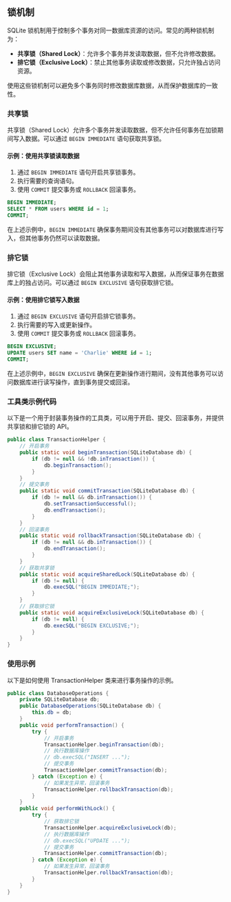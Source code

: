 ## 锁机制
SQLite 锁机制用于控制多个事务对同一数据库资源的访问。常见的两种锁机制为：
- **共享锁（Shared Lock）**：允许多个事务并发读取数据，但不允许修改数据。
- **排它锁（Exclusive Lock）**：禁止其他事务读取或修改数据，只允许独占访问资源。

使用这些锁机制可以避免多个事务同时修改数据库数据，从而保护数据库的一致性。

### 共享锁
共享锁（Shared Lock）允许多个事务并发读取数据，但不允许任何事务在加锁期间写入数据。可以通过 ``BEGIN IMMEDIATE`` 语句获取共享锁。

#### 示例：使用共享锁读取数据

1. 通过 ``BEGIN IMMEDIATE`` 语句开启共享锁事务。
2. 执行需要的查询语句。
3. 使用 ``COMMIT`` 提交事务或 ``ROLLBACK`` 回滚事务。

```sql
BEGIN IMMEDIATE;
SELECT * FROM users WHERE id = 1;
COMMIT;
```

在上述示例中，``BEGIN IMMEDIATE`` 确保事务期间没有其他事务可以对数据库进行写入，但其他事务仍然可以读取数据。

### 排它锁
排它锁（Exclusive Lock）会阻止其他事务读取和写入数据，从而保证事务在数据库上的独占访问。可以通过 ``BEGIN EXCLUSIVE`` 语句获取排它锁。

#### 示例：使用排它锁写入数据
1. 通过 ``BEGIN EXCLUSIVE`` 语句开启排它锁事务。
2. 执行需要的写入或更新操作。
3. 使用 ``COMMIT`` 提交事务或 ``ROLLBACK`` 回滚事务。

```sql
BEGIN EXCLUSIVE;
UPDATE users SET name = 'Charlie' WHERE id = 1;
COMMIT;
```

在上述示例中，``BEGIN EXCLUSIVE`` 确保在更新操作进行期间，没有其他事务可以访问数据库进行读写操作，直到事务提交或回滚。

### 工具类示例代码
以下是一个用于封装事务操作的工具类，可以用于开启、提交、回滚事务，并提供共享锁和排它锁的 API。

```java
public class TransactionHelper {
    // 开启事务
    public static void beginTransaction(SQLiteDatabase db) {
        if (db != null && !db.inTransaction()) {
            db.beginTransaction();
        }
    }
    // 提交事务
    public static void commitTransaction(SQLiteDatabase db) {
        if (db != null && db.inTransaction()) {
            db.setTransactionSuccessful();
            db.endTransaction();
        }
    }
    // 回滚事务
    public static void rollbackTransaction(SQLiteDatabase db) {
        if (db != null && db.inTransaction()) {
            db.endTransaction();
        }
    }
    // 获取共享锁
    public static void acquireSharedLock(SQLiteDatabase db) {
        if (db != null) {
            db.execSQL("BEGIN IMMEDIATE;");
        }
    }
    // 获取排它锁
    public static void acquireExclusiveLock(SQLiteDatabase db) {
        if (db != null) {
            db.execSQL("BEGIN EXCLUSIVE;");
        }
    }
}
```

### 使用示例
以下是如何使用 TransactionHelper 类来进行事务操作的示例。

```java
public class DatabaseOperations {
    private SQLiteDatabase db;
    public DatabaseOperations(SQLiteDatabase db) {
        this.db = db;
    }
    public void performTransaction() {
        try {
            // 开启事务
            TransactionHelper.beginTransaction(db);
            // 执行数据库操作
            // db.execSQL("INSERT ...");
            // 提交事务
            TransactionHelper.commitTransaction(db);
        } catch (Exception e) {
            // 如果发生异常，回滚事务
            TransactionHelper.rollbackTransaction(db);
        }
    }
    public void performWithLock() {
        try {
            // 获取排它锁
            TransactionHelper.acquireExclusiveLock(db);
            // 执行数据库操作
            // db.execSQL("UPDATE ...");
            // 提交事务
            TransactionHelper.commitTransaction(db);
        } catch (Exception e) {
            // 如果发生异常，回滚事务
            TransactionHelper.rollbackTransaction(db);
        }
    }
}
```

